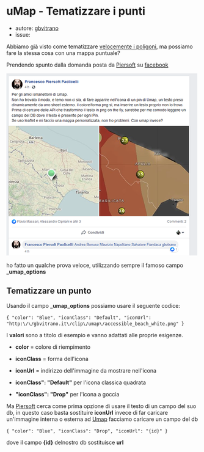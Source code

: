# uMap - Tematizzare i punti

* autore: [gbvitrano](https://twitter.com/gbvitrano)
* issue:

Abbiamo già visto come tematizzare [velocemente i poligoni](http://tansignari.opendatasicilia.it/it/latest/ricette/mappe/umap/uMap.html), ma possiamo fare la stessa cosa con una mappa puntuale?

Prendendo spunto dalla domanda posta da [Piersoft](https://twitter.com/Piersoft) su [facebook](https://www.facebook.com/piersoft/posts/10214546139942792)

![](/img/uMap/piersoft_facebook.png)

ho fatto un qualche prova veloce, utilizzando sempre il famoso campo  **_umap_options**

## Tematizzare un punto 
Usando il campo  **_umap_options** possiamo usare il seguente codice:

```
{ "color": "Blue", "iconClass": "Default", "iconUrl": "http:\/\/gbvitrano.it\/clip\/umap\/accessible_beach_white.png" }
```
I **valori** sono a titolo di esempio e vanno adattati alle proprie esigenze.

- **color** = colore di riempimento
- **iconClass** = forma dell'icona
- **iconUrl** = indirizzo dell'immagine da mostrare nell'icona

- **iconClass": "Default"**  per l'icona classica quadrata
- **"iconClass": "Drop"** per l'icona a goccia

Ma [Piersoft](https://twitter.com/Piersoft) cerca come prima opzione di usare il testo di un campo del suo db, in questo caso basta sostituire **iconUrl** invece di far caricare un'immagine interna o esterna ad [Umap](http://umap.openstreetmap.fr/it/) facciamo caricare un campo del db

```
{ "color": "Blue", "iconClass": "Drop", "iconUrl": "{id}" }
```
dove il campo **{id}** delnostro db sostituisce **url**

